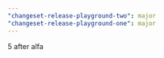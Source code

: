 ```yaml
---
"changeset-release-playground-two": major
"changeset-release-playground-one": major
---
```


5 after alfa
